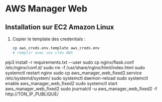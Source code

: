 # AWS Manager Web

## Installation sur EC2 Amazon Linux

1. Copier le template des credentials :
   ```bash
   cp aws_creds.env.template aws_creds.env
   # remplir avec vos clés AWS
pip3 install -r requirements.txt --user
sudo cp nginx/flask.conf /etc/nginx/conf.d/
sudo rm -f /usr/share/nginx/html/index.html
sudo systemctl restart nginx
sudo cp aws_manager_web_fixed2.service /etc/systemd/system/
sudo systemctl daemon-reload
sudo systemctl enable aws_manager_web_fixed2
sudo systemctl start aws_manager_web_fixed2
sudo journalctl -u aws_manager_web_fixed2 -f
http://TON_IP_PUBLIQUE/
